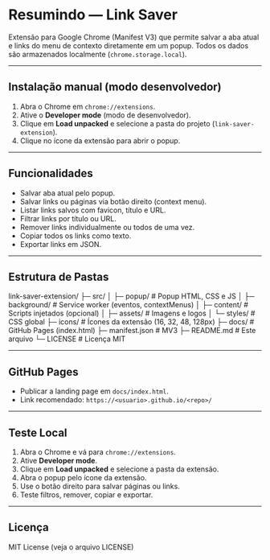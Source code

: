 # Resumindo — Link Saver

Extensão para Google Chrome (Manifest V3) que permite salvar a aba atual e links do menu de contexto diretamente em um popup. Todos os dados são armazenados localmente (`chrome.storage.local`).

---

## Instalação manual (modo desenvolvedor)

1. Abra o Chrome em `chrome://extensions`.
2. Ative o **Developer mode** (modo de desenvolvedor).
3. Clique em **Load unpacked** e selecione a pasta do projeto (`link-saver-extension`).
4. Clique no ícone da extensão para abrir o popup.

---

## Funcionalidades

- Salvar aba atual pelo popup.
- Salvar links ou páginas via botão direito (context menu).
- Listar links salvos com favicon, título e URL.
- Filtrar links por título ou URL.
- Remover links individualmente ou todos de uma vez.
- Copiar todos os links como texto.
- Exportar links em JSON.

---

## Estrutura de Pastas

link-saver-extension/
├─ src/
│ ├─ popup/ # Popup HTML, CSS e JS
│ ├─ background/ # Service worker (eventos, contextMenus)
│ ├─ content/ # Scripts injetados (opcional)
│ ├─ assets/ # Imagens e logos
│ └─ styles/ # CSS global
├─ icons/ # Ícones da extensão (16, 32, 48, 128px)
├─ docs/ # GitHub Pages (index.html)
├─ manifest.json # MV3
├─ README.md # Este arquivo
└─ LICENSE # Licença MIT


---

## GitHub Pages

- Publicar a landing page em `docs/index.html`.
- Link recomendado: `https://<usuario>.github.io/<repo>/`

---

## Teste Local

1. Abra o Chrome e vá para `chrome://extensions`.
2. Ative **Developer mode**.
3. Clique em **Load unpacked** e selecione a pasta da extensão.
4. Abra o popup pelo ícone da extensão.
5. Use o botão direito para salvar páginas ou links.
6. Teste filtros, remover, copiar e exportar.

---

## Licença

MIT License (veja o arquivo LICENSE)


